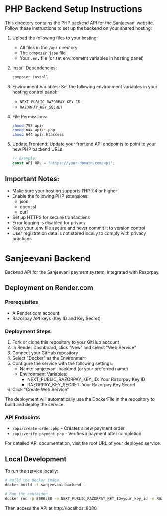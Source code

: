 # PHP Backend Setup Instructions

This directory contains the PHP backend API for the Sanjeevani website. Follow these instructions to set up the backend on your shared hosting:

1. Upload the following files to your hosting:
   - All files in the `/api` directory
   - The `composer.json` file
   - Your `.env` file (or set environment variables in hosting panel)

2. Install Dependencies:
   ```bash
   composer install
   ```

3. Environment Variables:
   Set the following environment variables in your hosting control panel:
   - `NEXT_PUBLIC_RAZORPAY_KEY_ID`
   - `RAZORPAY_KEY_SECRET`

4. File Permissions:
   ```bash
   chmod 755 api/
   chmod 644 api/*.php
   chmod 644 api/.htaccess
   ```

5. Update Frontend:
   Update your frontend API endpoints to point to your new PHP backend URLs:
   ```javascript
   // Example:
   const API_URL = 'https://your-domain.com/api';
   ```

## Important Notes:
- Make sure your hosting supports PHP 7.4 or higher
- Enable the following PHP extensions:
  - json
  - openssl
  - curl
- Set up HTTPS for secure transactions
- Error logging is disabled for privacy
- Keep your .env file secure and never commit it to version control
- User registration data is not stored locally to comply with privacy practices

# Sanjeevani Backend

Backend API for the Sanjeevani payment system, integrated with Razorpay.

## Deployment on Render.com

### Prerequisites

- A Render.com account
- Razorpay API keys (Key ID and Key Secret)

### Deployment Steps

1. Fork or clone this repository to your GitHub account
2. In Render Dashboard, click "New" and select "Web Service"
3. Connect your GitHub repository
4. Select "Docker" as the Environment
5. Configure the service with the following settings:
   - Name: sanjeevani-backend (or your preferred name)
   - Environment Variables:
     - NEXT_PUBLIC_RAZORPAY_KEY_ID: Your Razorpay Key ID
     - RAZORPAY_KEY_SECRET: Your Razorpay Key Secret
6. Click "Create Web Service"

The deployment will automatically use the DockerFile in the repository to build and deploy the service.

### API Endpoints

- `/api/create-order.php` - Creates a new payment order
- `/api/verify-payment.php` - Verifies a payment after completion

For detailed API documentation, visit the root URL of your deployed service.

## Local Development

To run the service locally:

```bash
# Build the Docker image
docker build -t sanjeevani-backend .

# Run the container
docker run -p 8080:80 -e NEXT_PUBLIC_RAZORPAY_KEY_ID=your_key_id -e RAZORPAY_KEY_SECRET=your_key_secret sanjeevani-backend
```

Then access the API at http://localhost:8080 